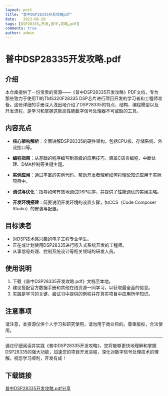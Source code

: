 ```yaml
---
layout: post
title: "普中DSP28335开发攻略pdf"
date:   2022-06-20
tags: [DSP28335,开发,普中,攻略,pdf]
comments: true
author: admin
---
```

# 普中DSP28335开发攻略.pdf

## 介绍

本仓库提供了一份宝贵的资源——《普中DSP28335开发攻略》PDF文档，专为那些致力于使用TI的TMS320F28335 DSP芯片进行项目开发的学习者和工程师准备。这份详细的手册深入浅出地介绍了DSP28335的特点、结构、编程模型以及开发流程，是学习和掌握这款高性能数字信号处理器不可或缺的工具。

## 内容亮点

- **核心架构解析**：全面讲解DSP28335的硬件架构，包括CPU核、存储系统、外设接口等。
  
- **编程指南**：从基础的程序编写到高级的应用技巧，涵盖C语言编程、中断处理、DMA控制等关键主题。
  
- **实例应用**：通过丰富的实例代码，帮助开发者理解如何将理论知识应用于实际项目中。
  
- **调试与优化**：指导如何有效地调试DSP程序，并提供了性能调优的实用策略。
  
- **开发环境搭建**：简要说明开发环境的设置步骤，如CCS（Code Composer Studio）的安装与配置。

## 目标读者

- 对DSP技术感兴趣的电子工程专业学生。
- 正在或计划使用DSP28335进行嵌入式系统开发的工程师。
- 从事信号处理、控制系统设计等相关领域的研发人员。

## 使用说明

1. 下载《普中DSP28335开发攻略.pdf》文档至本地。
2. 建议搭配官方数据手册和其他在线资源一同学习，以获取最全面的信息。
3. 实践是学习的关键，尝试书中提供的例程并在真实项目中应用所学知识。

## 注意事项

请注意，本资源仅供个人学习和研究使用，请勿用于商业目的。尊重版权，合法使用。

---

通过仔细阅读并实践《普中DSP28335开发攻略》，您将能够更快地理解和掌握DSP28335的强大功能，加速您的项目开发进程，深化对数字信号处理技术的理解。祝您学习顺利，开发有成！

## 下载链接

[普中DSP28335开发攻略.pdf分享](https://pan.quark.cn/s/bf5292750e33)